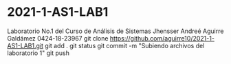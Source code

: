 # 2021-1-AS1-LAB1
Laboratorio No.1 del Curso de Análisis de Sistemas
Jhensser Andreé Aguirre Galdámez    0424-18-23967
git clone https://github.com/aguirre10/2021-1-AS1-LAB1.git
git add .
git status
git commit -m "Subiendo archivos del laboratorio 1"
git push

